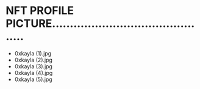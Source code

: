 # NFT PROFILE PICTURE.............................................
- 0xkayla (1).jpg
- 0xkayla (2).jpg
- 0xkayla (3).jpg
- 0xkayla (4).jpg
- 0xkayla (5).jpg
